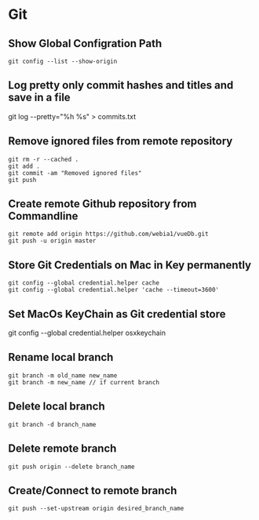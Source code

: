 # Git

## Show Global Configration Path

    git config --list --show-origin
    
## Log pretty only commit hashes and titles and save in a file

   git log --pretty="%h %s" > commits.txt
    

## Remove ignored files from remote repository

    git rm -r --cached .
    git add .
    git commit -am "Removed ignored files"
    git push
    
## Create remote Github repository from Commandline

    git remote add origin https://github.com/webia1/vueDb.git
    git push -u origin master    
    
## Store Git Credentials on Mac in Key permanently

    git config --global credential.helper cache
    git config --global credential.helper 'cache --timeout=3600'
    
## Set MacOs KeyChain as Git credential store 

   git config --global credential.helper osxkeychain   
   
## Rename local branch

    git branch -m old_name new_name
    git branch -m new_name // if current branch
   
## Delete local branch   

    git branch -d branch_name
   
## Delete remote branch

    git push origin --delete branch_name
   
## Create/Connect to remote branch  

    git push --set-upstream origin desired_branch_name
